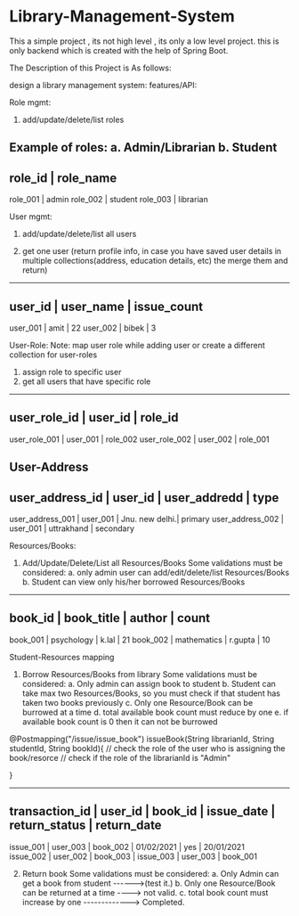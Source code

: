 # Library-Management-System
This a simple project , its not high level , its only a low level project. this is only backend which is created with the help of Spring Boot.

The Description of this Project is As follows:


 design a library management system:
 features/API:

  Role mgmt:
   1. add/update/delete/list roles    

   Example of roles:
       a. Admin/Librarian
       b. Student
-------------------------------------
role_id  |  role_name 
-------------------------------------
role_001 | admin
role_002 | student
role_003 | librarian



  User mgmt:
  1. add/update/delete/list all users   


  2. get one user (return profile info, in case you have saved user details in multiple collections(address, education details, etc) the merge them and return)


---------------------------------------------------
user_id  |  user_name  | issue_count
---------------------------------------------------
user_001 | amit        | 22
user_002 | bibek       |  3


  User-Role:
  Note: map user role while adding user or create a different collection for user-roles
  1. assign role to specific user   
  2. get all users that have specific role   

---------------------------------------------------
user_role_id  |  user_id  |  role_id  
---------------------------------------------------
user_role_001 |  user_001 |  role_002
user_role_002 |  user_002 |  role_001


User-Address
---------------------------------------------------
user_address_id  |  user_id  |  user_addredd   | type
---------------------------------------------------
user_address_001 |  user_001 |  Jnu. new delhi.| primary
user_address_002 |  user_001 |  uttrakhand     | secondary



  Resources/Books:
  1. Add/Update/Delete/List all Resources/Books
  Some validations must be considered:
      a. only admin user can add/edit/delete/list Resources/Books 
      b. Student can view only his/her borrowed Resources/Books    

------------------------------------------------------
book_id  | book_title  |  author  |  count
------------------------------------------------------
book_001 | psychology  | k.lal    |  21
book_002 | mathematics | r.gupta  |  10



  Student-Resources mapping
  1. Borrow Resources/Books from library
  Some validations must be considered:
    a. Only admin can assign book to student 
    b. Student can take max two Resources/Books, so you must check if that student has taken two books previously 
    c. Only one Resource/Book can be burrowed at a time
    d. total available book count must reduce by one 
    e. if available book count is 0 then it can not be burrowed 

@Postmapping("/issue/issue_book")
issueBook(String librarianId, String studentId, String bookId){
// check the role of the user who is assigning the book/resorce
// check if the role of the librarianId is "Admin"

}

----------------------------------------------------------------------------------------------
transaction_id   |   user_id       |  book_id     |  issue_date  | return_status   | return_date
---------------------------------------------------------------------------------------------
issue_001        |   user_003      |  book_002    | 01/02/2021   |   yes           |  20/01/2021   
issue_002        |   user_002      |  book_003    |
issue_003        |  user_003       |  book_001

  2. Return book
  Some validations must be considered:
    a. Only Admin can get a book from student ------>(test it.)
    b. Only one Resource/Book can be returned at a time  ----> not valid.
    c. total book count must increase by one   -------------> Completed.


